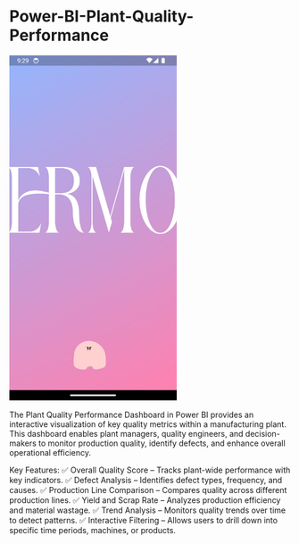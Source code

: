 # Power-BI-Plant-Quality-Performance

<img src="https://github.com/uroojt6/skin-disease-detection-system/blob/main/IMG-20241010-WA0054.jpg" alt="ERMO" width="300">

The Plant Quality Performance Dashboard in Power BI provides an interactive visualization of key quality metrics within a manufacturing plant. This dashboard enables plant managers, quality engineers, and decision-makers to monitor production quality, identify defects, and enhance overall operational efficiency.

Key Features:
✅ Overall Quality Score – Tracks plant-wide performance with key indicators.
✅ Defect Analysis – Identifies defect types, frequency, and causes.
✅ Production Line Comparison – Compares quality across different production lines.
✅ Yield and Scrap Rate – Analyzes production efficiency and material wastage.
✅ Trend Analysis – Monitors quality trends over time to detect patterns.
✅ Interactive Filtering – Allows users to drill down into specific time periods, machines, or products.

